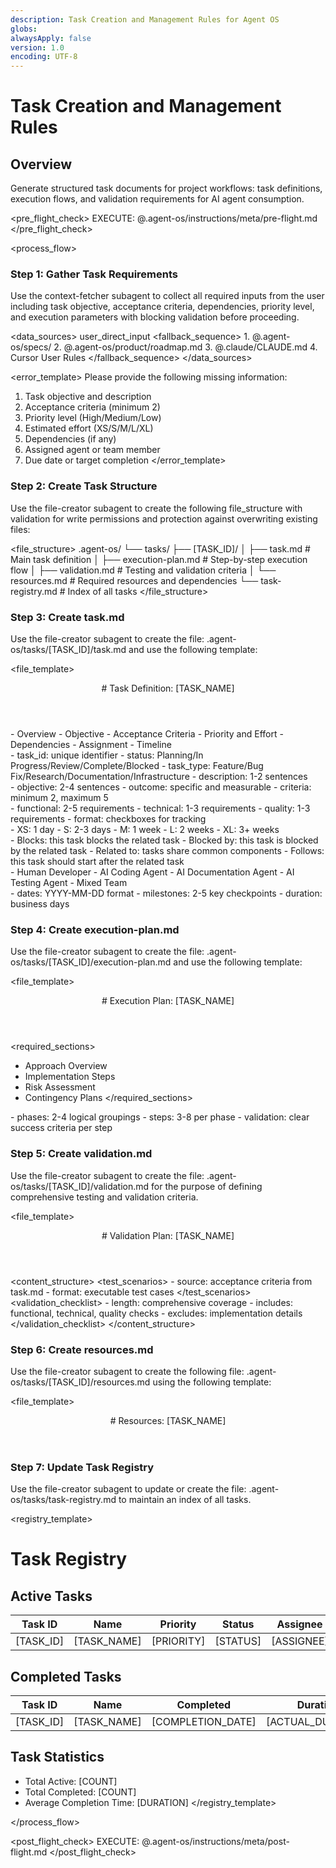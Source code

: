 ```yaml
---
description: Task Creation and Management Rules for Agent OS
globs:
alwaysApply: false
version: 1.0
encoding: UTF-8
---
```


# Task Creation and Management Rules

## Overview

Generate structured task documents for project workflows: task definitions, execution flows, and validation requirements for AI agent consumption.

<pre_flight_check>
  EXECUTE: @.agent-os/instructions/meta/pre-flight.md
</pre_flight_check>

<process_flow>

<step number="1" subagent="context-fetcher" name="gather_task_requirements">

### Step 1: Gather Task Requirements

Use the context-fetcher subagent to collect all required inputs from the user including task objective, acceptance criteria, dependencies, priority level, and execution parameters with blocking validation before proceeding.

<data_sources>
  <primary>user_direct_input</primary>
  <fallback_sequence>
    1. @.agent-os/specs/
    2. @.agent-os/product/roadmap.md
    3. @.claude/CLAUDE.md
    4. Cursor User Rules
  </fallback_sequence>
</data_sources>

<error_template>
  Please provide the following missing information:
  1. Task objective and description
  2. Acceptance criteria (minimum 2)
  3. Priority level (High/Medium/Low)
  4. Estimated effort (XS/S/M/L/XL)
  5. Dependencies (if any)
  6. Assigned agent or team member
  7. Due date or target completion
</error_template>

</step>

<step number="2" subagent="file-creator" name="create_task_structure">

### Step 2: Create Task Structure

Use the file-creator subagent to create the following file_structure with validation for write permissions and protection against overwriting existing files:

<file_structure>
  .agent-os/
  └── tasks/
      ├── [TASK_ID]/
      │   ├── task.md              # Main task definition
      │   ├── execution-plan.md    # Step-by-step execution flow
      │   ├── validation.md        # Testing and validation criteria
      │   └── resources.md         # Required resources and dependencies
      └── task-registry.md         # Index of all tasks
</file_structure>

</step>

<step number="3" subagent="file-creator" name="create_task_md">

### Step 3: Create task.md

Use the file-creator subagent to create the file: .agent-os/tasks/[TASK_ID]/task.md and use the following template:

<file_template>
  <header>
    # Task Definition: [TASK_NAME]
  </header>
  <required_sections>
    - Overview
    - Objective
    - Acceptance Criteria
    - Priority and Effort
    - Dependencies
    - Assignment
    - Timeline
  </required_sections>
</file_template>

<section name="overview">
  <template>
    ## Overview

    **Task ID:** [TASK_ID]
    **Created:** [CURRENT_DATE]
    **Status:** [STATUS]
    **Type:** [TASK_TYPE]

    [BRIEF_DESCRIPTION_OF_TASK]
  </template>
  <constraints>
    - task_id: unique identifier
    - status: Planning/In Progress/Review/Complete/Blocked
    - task_type: Feature/Bug Fix/Research/Documentation/Infrastructure
    - description: 1-2 sentences
  </constraints>
</section>

<section name="objective">
  <template>
    ## Objective

    [DETAILED_TASK_OBJECTIVE]. This task will [EXPECTED_OUTCOME] and enable [BUSINESS_VALUE].

    ### Success Definition

    This task is considered successful when:
    - [SUCCESS_CRITERION_1]
    - [SUCCESS_CRITERION_2]
    - [SUCCESS_CRITERION_3]
  </template>
  <constraints>
    - objective: 2-4 sentences
    - outcome: specific and measurable
    - criteria: minimum 2, maximum 5
  </constraints>
</section>

<section name="acceptance_criteria">
  <template>
    ## Acceptance Criteria

    ### Functional Requirements

    - [ ] [FUNCTIONAL_REQUIREMENT_1]
    - [ ] [FUNCTIONAL_REQUIREMENT_2]
    - [ ] [FUNCTIONAL_REQUIREMENT_3]

    ### Technical Requirements

    - [ ] [TECHNICAL_REQUIREMENT_1]
    - [ ] [TECHNICAL_REQUIREMENT_2]

    ### Quality Requirements

    - [ ] [QUALITY_REQUIREMENT_1]
    - [ ] [QUALITY_REQUIREMENT_2]
  </template>
  <constraints>
    - functional: 2-5 requirements
    - technical: 1-3 requirements
    - quality: 1-3 requirements
    - format: checkboxes for tracking
  </constraints>
</section>

<section name="priority_effort">
  <template>
    ## Priority and Effort

    **Priority:** [HIGH/MEDIUM/LOW]
    **Effort Estimate:** [XS/S/M/L/XL]
    **Complexity:** [LOW/MEDIUM/HIGH]

    ### Effort Breakdown

    - **Analysis:** [EFFORT_ESTIMATE]
    - **Implementation:** [EFFORT_ESTIMATE]
    - **Testing:** [EFFORT_ESTIMATE]
    - **Documentation:** [EFFORT_ESTIMATE]
  </template>
  <effort_scale>
    - XS: 1 day
    - S: 2-3 days
    - M: 1 week
    - L: 2 weeks
    - XL: 3+ weeks
  </effort_scale>
</section>

<section name="dependencies">
  <template>
    ## Dependencies

    ### Blocking Dependencies

    - [DEPENDENCY_1] - [STATUS] - [OWNER]
    - [DEPENDENCY_2] - [STATUS] - [OWNER]

    ### Related Tasks

    - [RELATED_TASK_1] - [RELATIONSHIP]
    - [RELATED_TASK_2] - [RELATIONSHIP]

    ### External Dependencies

    - [EXTERNAL_DEPENDENCY_1] - [DESCRIPTION]
  </template>
  <relationship_types>
    - Blocks: this task blocks the related task
    - Blocked by: this task is blocked by the related task
    - Related to: tasks share common components
    - Follows: this task should start after the related task
  </relationship_types>
</section>

<section name="assignment">
  <template>
    ## Assignment

    **Assigned To:** [ASSIGNEE_NAME]
    **Agent Type:** [AGENT_TYPE]
    **Team:** [TEAM_NAME]

    ### Required Skills

    - [SKILL_1]
    - [SKILL_2]
    - [SKILL_3]

    ### Required Tools

    - [TOOL_1]: [PURPOSE]
    - [TOOL_2]: [PURPOSE]
  </template>
  <agent_types>
    - Human Developer
    - AI Coding Agent
    - AI Documentation Agent
    - AI Testing Agent
    - Mixed Team
  </agent_types>
</section>

<section name="timeline">
  <template>
    ## Timeline

    **Start Date:** [START_DATE]
    **Due Date:** [DUE_DATE]
    **Estimated Duration:** [DURATION]

    ### Milestones

    - [ ] [MILESTONE_1] - [TARGET_DATE]
    - [ ] [MILESTONE_2] - [TARGET_DATE]
    - [ ] [MILESTONE_3] - [TARGET_DATE]
  </template>
  <constraints>
    - dates: YYYY-MM-DD format
    - milestones: 2-5 key checkpoints
    - duration: business days
  </constraints>
</section>

</step>

<step number="4" subagent="file-creator" name="create_execution_plan_md">

### Step 4: Create execution-plan.md

Use the file-creator subagent to create the file: .agent-os/tasks/[TASK_ID]/execution-plan.md and use the following template:

<file_template>
  <header>
    # Execution Plan: [TASK_NAME]
  </header>
</file_template>

<required_sections>
  - Approach Overview
  - Implementation Steps
  - Risk Assessment
  - Contingency Plans
</required_sections>

<section name="approach">
  <template>
    ## Approach Overview

    ### Strategy

    [IMPLEMENTATION_STRATEGY_DESCRIPTION]

    ### Key Decisions

    - **[DECISION_TOPIC]:** [CHOSEN_APPROACH] because [RATIONALE]
    - **[DECISION_TOPIC]:** [CHOSEN_APPROACH] because [RATIONALE]

    ### Architecture Impact

    [DESCRIPTION_OF_SYSTEM_CHANGES]
  </template>
</section>

<section name="steps">
  <template>
    ## Implementation Steps

    ### Phase 1: [PHASE_NAME]

    1. **[STEP_NAME]** - [DESCRIPTION]
       - Input: [REQUIRED_INPUT]
       - Output: [EXPECTED_OUTPUT]
       - Validation: [VALIDATION_CRITERIA]

    2. **[STEP_NAME]** - [DESCRIPTION]
       - Input: [REQUIRED_INPUT]
       - Output: [EXPECTED_OUTPUT]
       - Validation: [VALIDATION_CRITERIA]

    ### Phase 2: [PHASE_NAME]

    [SIMILAR_STRUCTURE]
  </template>
  <constraints>
    - phases: 2-4 logical groupings
    - steps: 3-8 per phase
    - validation: clear success criteria per step
  </constraints>
</section>

<section name="risks">
  <template>
    ## Risk Assessment

    ### High Risk Items

    - **[RISK_DESCRIPTION]**
      - Impact: [HIGH/MEDIUM/LOW]
      - Probability: [HIGH/MEDIUM/LOW]
      - Mitigation: [MITIGATION_STRATEGY]

    ### Medium Risk Items

    - **[RISK_DESCRIPTION]**
      - Impact: [HIGH/MEDIUM/LOW]
      - Probability: [HIGH/MEDIUM/LOW]
      - Mitigation: [MITIGATION_STRATEGY]
  </template>
</section>

</step>

<step number="5" subagent="file-creator" name="create_validation_md">

### Step 5: Create validation.md

Use the file-creator subagent to create the file: .agent-os/tasks/[TASK_ID]/validation.md for the purpose of defining comprehensive testing and validation criteria.

<file_template>
  <header>
    # Validation Plan: [TASK_NAME]
  </header>
</file_template>

<content_structure>
  <test_scenarios>
    - source: acceptance criteria from task.md
    - format: executable test cases
  </test_scenarios>
  <validation_checklist>
    - length: comprehensive coverage
    - includes: functional, technical, quality checks
    - excludes: implementation details
  </validation_checklist>
</content_structure>

<section name="test_scenarios">
  <template>
    ## Test Scenarios

    ### Functional Tests

    **Scenario 1: [TEST_SCENARIO_NAME]**
    - Given: [PRECONDITION]
    - When: [ACTION]
    - Then: [EXPECTED_RESULT]

    **Scenario 2: [TEST_SCENARIO_NAME]**
    - Given: [PRECONDITION]
    - When: [ACTION]
    - Then: [EXPECTED_RESULT]

    ### Integration Tests

    **Scenario 1: [INTEGRATION_TEST_NAME]**
    - Components: [SYSTEM_COMPONENTS]
    - Test: [TEST_DESCRIPTION]
    - Success: [SUCCESS_CRITERIA]

    ### Performance Tests

    **Scenario 1: [PERFORMANCE_TEST_NAME]**
    - Metric: [PERFORMANCE_METRIC]
    - Target: [TARGET_VALUE]
    - Test Method: [TEST_METHOD]
  </template>
</section>

<section name="validation_checklist">
  <template>
    ## Validation Checklist

    ### Code Quality

    - [ ] Code follows project standards
    - [ ] All functions have proper documentation
    - [ ] Error handling is implemented
    - [ ] Security best practices followed

    ### Functionality

    - [ ] All acceptance criteria met
    - [ ] Edge cases handled
    - [ ] User experience validated
    - [ ] Performance requirements met

    ### Integration

    - [ ] Dependencies properly integrated
    - [ ] API contracts maintained
    - [ ] Database changes validated
    - [ ] External services tested
  </template>
</section>

</step>

<step number="6" subagent="file-creator" name="create_resources_md">

### Step 6: Create resources.md

Use the file-creator subagent to create the following file: .agent-os/tasks/[TASK_ID]/resources.md using the following template:

<file_template>
  <header>
    # Resources: [TASK_NAME]
  </header>
</file_template>

<section name="required_resources">
  <template>
    ## Required Resources

    ### Development Tools

    - [TOOL_NAME]: [PURPOSE] - [ACCESS_REQUIREMENTS]
    - [TOOL_NAME]: [PURPOSE] - [ACCESS_REQUIREMENTS]

    ### Documentation

    - [DOCUMENT_NAME]: [LOCATION] - [RELEVANCE]
    - [DOCUMENT_NAME]: [LOCATION] - [RELEVANCE]

    ### APIs and Services

    - [SERVICE_NAME]: [ENDPOINT] - [AUTHENTICATION_REQUIRED]
    - [SERVICE_NAME]: [ENDPOINT] - [AUTHENTICATION_REQUIRED]

    ### Reference Materials

    - [REFERENCE_NAME]: [LINK] - [DESCRIPTION]
    - [REFERENCE_NAME]: [LINK] - [DESCRIPTION]
  </template>
</section>

<section name="environment_setup">
  <template>
    ## Environment Setup

    ### Prerequisites

    1. [PREREQUISITE_1]
    2. [PREREQUISITE_2]
    3. [PREREQUISITE_3]

    ### Configuration

    ```bash
    # [CONFIGURATION_DESCRIPTION]
    [COMMAND_1]
    [COMMAND_2]
    ```

    ### Verification

    - [ ] [VERIFICATION_STEP_1]
    - [ ] [VERIFICATION_STEP_2]
  </template>
</section>

</step>

<step number="7" subagent="file-creator" name="update_task_registry">

### Step 7: Update Task Registry

Use the file-creator subagent to update or create the file: .agent-os/tasks/task-registry.md to maintain an index of all tasks.

<registry_template>
  # Task Registry

  ## Active Tasks

  | Task ID | Name | Priority | Status | Assignee | Due Date |
  |---------|------|----------|--------|----------|----------|
  | [TASK_ID] | [TASK_NAME] | [PRIORITY] | [STATUS] | [ASSIGNEE] | [DUE_DATE] |

  ## Completed Tasks

  | Task ID | Name | Completed | Duration | Assignee |
  |---------|------|-----------|----------|----------|
  | [TASK_ID] | [TASK_NAME] | [COMPLETION_DATE] | [ACTUAL_DURATION] | [ASSIGNEE] |

  ## Task Statistics

  - Total Active: [COUNT]
  - Total Completed: [COUNT]
  - Average Completion Time: [DURATION]
</registry_template>

</step>

</process_flow>

<post_flight_check>
  EXECUTE: @.agent-os/instructions/meta/post-flight.md
</post_flight_check>